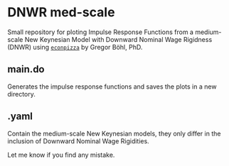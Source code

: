 # DNWR med-scale
Small repository for ploting Impulse Response Functions from a medium-scale New Keynesian Model with Downward Nominal Wage Rigidness (DNWR) using [`econpizza`](https://github.com/gboehl/econpizza) by Gregor Böhl, PhD.

## main.do
Generates the impulse response functions and saves the plots in a new directory.

## .yaml
Contain the medium-scale New Keynesian models, they only differ in the inclusion of Downward Nominal Wage Rigidities.

Let me know if you find any mistake.
